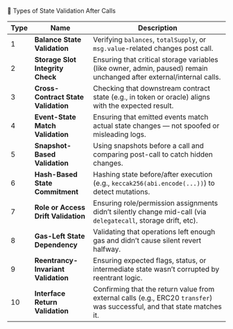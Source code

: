 🔢 Types of State Validation After Calls

| Type | Name                                | Description                                                                                                              |
| ---- | ----------------------------------- | ------------------------------------------------------------------------------------------------------------------------ |
| 1    | **Balance State Validation**        | Verifying `balances`, `totalSupply`, or `msg.value`-related changes post call.                                           |
| 2    | **Storage Slot Integrity Check**    | Ensuring that critical storage variables (like owner, admin, paused) remain unchanged after external/internal calls.     |
| 3    | **Cross-Contract State Validation** | Checking that downstream contract state (e.g., in token or oracle) aligns with the expected result.                      |
| 4    | **Event-State Match Validation**    | Ensuring that emitted events match actual state changes — not spoofed or misleading logs.                                |
| 5    | **Snapshot-Based Validation**       | Using snapshots before a call and comparing post-call to catch hidden changes.                                           |
| 6    | **Hash-Based State Commitment**     | Hashing state before/after execution (e.g., `keccak256(abi.encode(...))`) to detect mutations.                           |
| 7    | **Role or Access Drift Validation** | Ensuring role/permission assignments didn’t silently change mid-call (via `delegatecall`, storage drift, etc).           |
| 8    | **Gas-Left State Dependency**       | Validating that operations left enough gas and didn’t cause silent revert halfway.                                       |
| 9    | **Reentrancy-Invariant Validation** | Ensuring expected flags, status, or intermediate state wasn’t corrupted by reentrant logic.                              |
| 10   | **Interface Return Validation**     | Confirming that the return value from external calls (e.g., ERC20 `transfer`) was successful, and that state matches it. |



